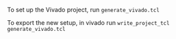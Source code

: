 To set up the Vivado project, run `generate_vivado.tcl`

To export the new setup, in vivado run `write_project_tcl generate_vivado.tcl`

